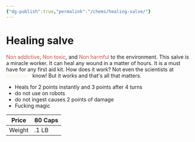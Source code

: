 ```yaml
---
{"dg-publish":true,"permalink":"/chems/healing-salve/"}
---
```


# Healing salve

<font color="#c0504d">Non addictive</font>, <font color="#c0504d">Non toxic</font>, and <font color="#c0504d">Non harmful</font> to the environment. This salve is a miracle worker. It can heal any wound in a matter of hours. It is a must have for any first aid kit.
How does it work? Not even the scientists at <font color="#ebf1dd">DayGlow™</font> know! But it works and that's all that matters. 

- Heals for 2 points instantly and 3 points after 4 turns
- do not use on robots 
- do not ingest causes 2 points of damage 
- Fucking magic 


| Price   | 80 Caps |
| ------- | ------- |
| Weight  | .1 LB   |
<b class="left-thead"></b> 